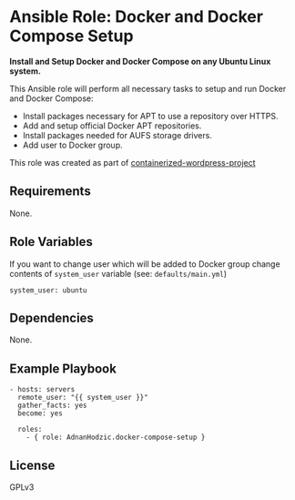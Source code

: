 Ansible Role: Docker and Docker Compose Setup
=========

**Install and Setup Docker and Docker Compose on any Ubuntu Linux system.**

This Ansible role will perform all necessary tasks to setup and run Docker and Docker Compose:

  * Install packages necessary for APT to use a repository over HTTPS.
  * Add and setup official Docker APT repositories.
  * Install packages needed for AUFS storage drivers.
  * Add user to Docker group.
  
This role was created as part of [containerized-wordpress-project](https://github.com/AdnanHodzic/containerized-wordpress-project)

Requirements
------------

None.

Role Variables
--------------

If you want to change user which will be added to Docker group
change contents of `system_user` variable (see: `defaults/main.yml`)

```
system_user: ubuntu
```

Dependencies
------------

None.

Example Playbook
----------------

```
- hosts: servers
  remote_user: "{{ system_user }}"
  gather_facts: yes
  become: yes

  roles:
    - { role: AdnanHodzic.docker-compose-setup }
```

License
-------

GPLv3
